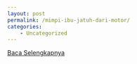 ```yaml
---
layout: post
permalink: /mimpi-ibu-jatuh-dari-motor/
categories:
    - Uncategorized
---
```


[Baca Selengkapnya](/04)